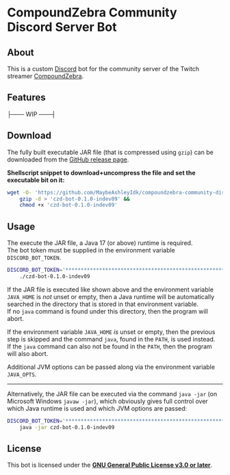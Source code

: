 # CompoundZebra Community Discord Server Bot #

## About ##

This is a custom [Discord] bot for the community server of the Twitch streamer [CompoundZebra].

[Discord]: <https://discord.com/> "Discord | Your Place to Talk and Hang Out"
[CompoundZebra]: <https://www.twitch.tv/compoundzebra> "CompoundZebra - Twitch"

## Features ##

├─── WIP ───┤

## Download ##

The fully built executable JAR file (that is compressed using `gzip`) can be downloaded from the [GitHub release page].

**Shellscript snippet to download+uncompress the file and set the executable bit on it:**

<!-- markdownlint-disable line-length -->
```sh
wget -O- 'https://github.com/MaybeAshleyIdk/compoundzebra-community-discord-server-bot/releases/download/v0.1.0-indev09/czd-bot-0.1.0-indev09.gz' |
	gzip -d > 'czd-bot-0.1.0-indev09' &&
	chmod +x 'czd-bot-0.1.0-indev09'
```
<!-- markdownlint-enable line-length -->

[GitHub release page]: <https://github.com/MaybeAshleyIdk/compoundzebra-community-discord-server-bot/releases/tag/v0.1.0-indev09> "Release Version 0.1.0-indev09 · MaybeAshleyIdk/compoundzebra-community-discord-server-bot"

## Usage ##

The execute the JAR file, a Java 17 (or above) runtime is required.  
The bot token must be supplied in the environment variable `DISCORD_BOT_TOKEN`.

```sh
DISCORD_BOT_TOKEN='************************************************************************' \
	./czd-bot-0.1.0-indev09
```

If the JAR file is executed like shown above and the environment variable `JAVA_HOME` is *not* unset or empty, then
a Java runtime will be automatically searched in the directory that is stored in that environment variable.  
If no `java` command is found under this directory, then the program will abort.

If the environment variable `JAVA_HOME` *is* unset or empty, then the previous step is skipped and the command `java`,
found in the `PATH`, is used instead.  
If the `java` command can also not be found in the `PATH`, then the program will also abort.

Additional JVM options can be passed along via the environment variable `JAVA_OPTS`.

---

Alternatively, the JAR file can be executed via the command `java -jar` (on Microsoft Windows `javaw -jar`),
which obviously gives full control over which Java runtime is used and which JVM options are passed:

```sh
DISCORD_BOT_TOKEN='************************************************************************' \
	java -jar czd-bot-0.1.0-indev09
```

## License ##

This bot is licensed under the [**GNU General Public License v3.0 or later**](LICENSE.txt).
